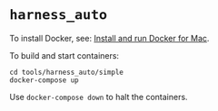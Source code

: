 # `harness_auto`

To install Docker, see: [Install and run Docker for
Mac](https://docs.docker.com/docker-for-mac/install/#install-and-run-docker-for-mac).

To build and start containers:

```
cd tools/harness_auto/simple
docker-compose up
```

Use `docker-compose down` to halt the containers.
